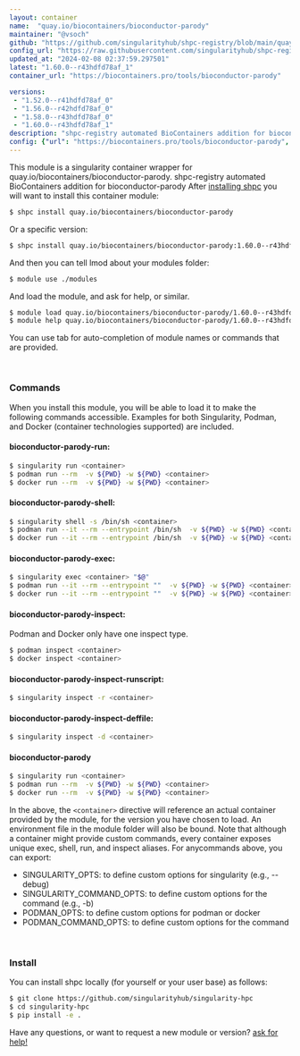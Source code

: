 ```yaml
---
layout: container
name:  "quay.io/biocontainers/bioconductor-parody"
maintainer: "@vsoch"
github: "https://github.com/singularityhub/shpc-registry/blob/main/quay.io/biocontainers/bioconductor-parody/container.yaml"
config_url: "https://raw.githubusercontent.com/singularityhub/shpc-registry/main/quay.io/biocontainers/bioconductor-parody/container.yaml"
updated_at: "2024-02-08 02:37:59.297501"
latest: "1.60.0--r43hdfd78af_1"
container_url: "https://biocontainers.pro/tools/bioconductor-parody"

versions:
 - "1.52.0--r41hdfd78af_0"
 - "1.56.0--r42hdfd78af_0"
 - "1.58.0--r43hdfd78af_0"
 - "1.60.0--r43hdfd78af_1"
description: "shpc-registry automated BioContainers addition for bioconductor-parody"
config: {"url": "https://biocontainers.pro/tools/bioconductor-parody", "maintainer": "@vsoch", "description": "shpc-registry automated BioContainers addition for bioconductor-parody", "latest": {"1.60.0--r43hdfd78af_1": "sha256:150bd0b893dcca9de7dedd97c9066b9af98d95b88d4b9ca95dd2f94c08519673"}, "tags": {"1.52.0--r41hdfd78af_0": "sha256:1f29ce1f53bd61ed5039b1f535ee7e6b3ddd86df52427cf9e52e0e99ce134a04", "1.56.0--r42hdfd78af_0": "sha256:3d50cd206ee3d14a23b44245a5d0acc374a35baddf7a57a5276c474ed641f120", "1.58.0--r43hdfd78af_0": "sha256:43bd3dcf256b440b1248bdf1a22c5c5a9f89e45e16f9b97d31718e6f8ce37b0a", "1.60.0--r43hdfd78af_1": "sha256:150bd0b893dcca9de7dedd97c9066b9af98d95b88d4b9ca95dd2f94c08519673"}, "docker": "quay.io/biocontainers/bioconductor-parody"}
---
```


This module is a singularity container wrapper for quay.io/biocontainers/bioconductor-parody.
shpc-registry automated BioContainers addition for bioconductor-parody
After [installing shpc](#install) you will want to install this container module:


```bash
$ shpc install quay.io/biocontainers/bioconductor-parody
```

Or a specific version:

```bash
$ shpc install quay.io/biocontainers/bioconductor-parody:1.60.0--r43hdfd78af_1
```

And then you can tell lmod about your modules folder:

```bash
$ module use ./modules
```

And load the module, and ask for help, or similar.

```bash
$ module load quay.io/biocontainers/bioconductor-parody/1.60.0--r43hdfd78af_1
$ module help quay.io/biocontainers/bioconductor-parody/1.60.0--r43hdfd78af_1
```

You can use tab for auto-completion of module names or commands that are provided.

<br>

### Commands

When you install this module, you will be able to load it to make the following commands accessible.
Examples for both Singularity, Podman, and Docker (container technologies supported) are included.

#### bioconductor-parody-run:

```bash
$ singularity run <container>
$ podman run --rm  -v ${PWD} -w ${PWD} <container>
$ docker run --rm  -v ${PWD} -w ${PWD} <container>
```

#### bioconductor-parody-shell:

```bash
$ singularity shell -s /bin/sh <container>
$ podman run --it --rm --entrypoint /bin/sh  -v ${PWD} -w ${PWD} <container>
$ docker run --it --rm --entrypoint /bin/sh  -v ${PWD} -w ${PWD} <container>
```

#### bioconductor-parody-exec:

```bash
$ singularity exec <container> "$@"
$ podman run --it --rm --entrypoint ""  -v ${PWD} -w ${PWD} <container> "$@"
$ docker run --it --rm --entrypoint ""  -v ${PWD} -w ${PWD} <container> "$@"
```

#### bioconductor-parody-inspect:

Podman and Docker only have one inspect type.

```bash
$ podman inspect <container>
$ docker inspect <container>
```

#### bioconductor-parody-inspect-runscript:

```bash
$ singularity inspect -r <container>
```

#### bioconductor-parody-inspect-deffile:

```bash
$ singularity inspect -d <container>
```



#### bioconductor-parody

```bash
$ singularity run <container>
$ podman run --rm  -v ${PWD} -w ${PWD} <container>
$ docker run --rm  -v ${PWD} -w ${PWD} <container>
```


In the above, the `<container>` directive will reference an actual container provided
by the module, for the version you have chosen to load. An environment file in the
module folder will also be bound. Note that although a container
might provide custom commands, every container exposes unique exec, shell, run, and
inspect aliases. For anycommands above, you can export:

 - SINGULARITY_OPTS: to define custom options for singularity (e.g., --debug)
 - SINGULARITY_COMMAND_OPTS: to define custom options for the command (e.g., -b)
 - PODMAN_OPTS: to define custom options for podman or docker
 - PODMAN_COMMAND_OPTS: to define custom options for the command

<br>

### Install

You can install shpc locally (for yourself or your user base) as follows:

```bash
$ git clone https://github.com/singularityhub/singularity-hpc
$ cd singularity-hpc
$ pip install -e .
```

Have any questions, or want to request a new module or version? [ask for help!](https://github.com/singularityhub/singularity-hpc/issues)